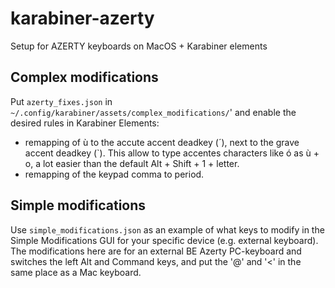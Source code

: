 # karabiner-azerty
Setup for AZERTY keyboards on MacOS + Karabiner elements

## Complex modifications

Put `azerty_fixes.json` in `~/.config/karabiner/assets/complex_modifications/`'
and enable the desired rules in Karabiner Elements:
- remapping of ù to the accute accent deadkey (´), next to the grave accent deadkey (`). This allow to type accentes characters like ó as ù  + o, a lot
easier than the default Alt + Shift + 1 + letter.
- remapping of the keypad comma to period.

## Simple modifications

Use `simple_modifications.json` as an example of what keys to modify in the
Simple Modifications GUI for your specific device (e.g. external keyboard).
The modifications here are for an external BE Azerty PC-keyboard and switches
the left Alt and Command keys, and put the '@' and '<' in the same place as a
Mac keyboard.

